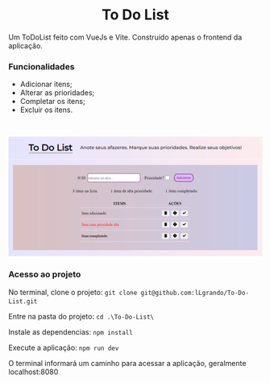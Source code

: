 <h1 align="center"> To Do List </h1>

<p>Um ToDoList feito com VueJs e Vite. Construído apenas o frontend da aplicação.<p>

<h3>Funcionalidades</h3>
<ul>
  <li>Adicionar itens;</li>
  <li>Alterar as prioridades;</li>
  <li>Completar os itens;</li>
  <li>Excluir os itens.</li>
</ul>
<br>

![ToDoList com três itens adicionados.](public/images/imagem_2022-08-11_180102383.png)


<h3>Acesso ao projeto</h3>

No terminal, clone o projeto:
```git clone git@github.com:lLgrando/To-Do-List.git``` 
 
Entre na pasta do projeto:
```cd .\To-Do-List\```

Instale as dependencias:
```npm install```

Execute a aplicação:
```npm run dev```

O terminal informará um caminho para acessar a aplicação, geralmente localhost:8080
